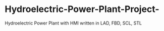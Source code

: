 # Hydroelectric-Power-Plant-Project-
Hydroelectric Power Plant with HMI written in LAD, FBD, SCL, STL
